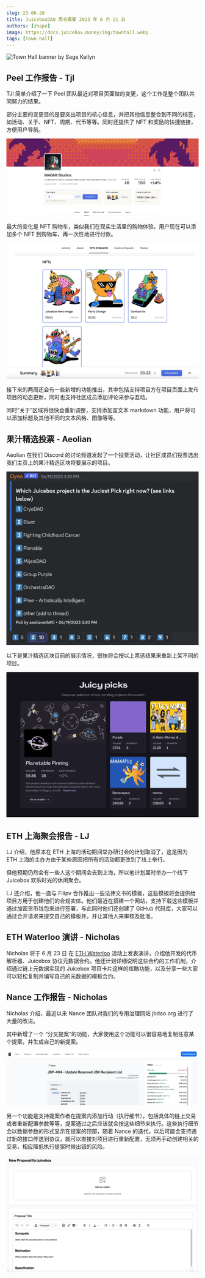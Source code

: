 ```yaml
---
slug: 23-06-20
title: JuiceboxDAO 周会概要 2023 年 6 月 21 日
authors: [zhape]
image: https://docs.juicebox.money/img/townhall.webp
tags: [town-hall]
---
```


![Town Hall banner by Sage Kellyn](https://docs.juicebox.money/img/townhall.webp)

## Peel 工作报告 - Tjl

TJl 简单介绍了一下 Peel 团队最近对项目页面做的变更，这个工作是整个团队共同努力的结果。

部分主要的变更目的是要突出项目的核心信息，并把其他信息整合到不同的标签，如活动、关于、NFT、周期、代币等等。同时还提供了 NFT 和奖励的快捷链接，方便用户导航。

![new project page setup](project_page_new.webp)

最大的变化是 NFT 购物车，类似我们在现实生活里的购物体验，用户现在可以添加多个 NFT 到购物车，再一次性地进行付款。

![NFT cart payment modal](NFT_cart.webp)

接下来的两周还会有一些新增的功能推出，其中包括支持项目方在项目页面上发布项目的动态更新，同时也支持社区成员添加评论来参与互动。

同时“关于”区域将很快会重新调整，支持添加富文本 markdown 功能，用户将可以添加标题及其他不同的文本风格、图像等等。

## 果汁精选投票 - Aeolian

Aeolian 在我们 Discord 的讨论频道发起了一个投票活动，让社区成员们投票选出我们主页上的果汁精选区块将要展示的项目。

![Juicy Picks Poll](juicy_picks_poll.webp)

以下是果汁精选区块目前的展示情况，很快将会按以上票选结果来重新上架不同的项目。

![current Juicy picks](current_juicy_picks.webp)



## ETH 上海聚会报告 - LJ

LJ 介绍，他原本在 ETH 上海的活动期间举办研讨会的计划取消了，这是因为 ETH 上海的主办方由于某些原因把所有的活动都更改到了线上举行。

但他预期仍然会有一些人这个期间会去到上海，所以他计划届时举办一个线下 Juicebox 欢乐时光的休闲聚会。

LJ 还介绍，他一直与 Filipv 合作推出一些法律文书的模板，这些模板将会提供给项目方用于创建他们的合规实体。他们最近在搭建一个网站，支持下载这些模板并通过加密货币钱包来进行签署，与此同时他们还创建了 GitHub 代码库，大家可以通过合并请求来提交自己的模板并，并让其他人来审核及批准。

## ETH Waterloo 演讲 - Nicholas

Nicholas 将于 6 月 23 日 在 [ETH Waterloo](https://ethglobal.com/events/waterloo2023) 活动上发表演讲，介绍他开发的代币解析器、Juicebox 协议元数据合约。他还计划详细说明这些合约的工作机制，介绍通过链上元数据实现的 Juicebox 项目卡片这样的炫酷功能，以及分享一些大家可以轻松复制并编写自己的元数据的模板合约。



## Nance 工作报告 - Nicholas

Nicholas 介绍，最近以来 Nance 团队对我们的专用治理网站 jbdao.org 进行了大量的改进。

其中新增了一个 “分叉提案”的功能，大家使用这个功能可以很容易地复制任意某个提案，并生成自己的新提案。

![jbdao fork proposal](jbdao_fork_proposal.webp)

另一个功能是支持提案作者在提案内添加行动（执行细节），包括具体的链上交易或者重新配置参数等等，提案通过之后应该就会按这些细节来执行。这些执行细节会以数据参数的形式显示在提案的顶部，随着 Nance 的迭代，以后可能会支持通过新的接口传送到协议，就可以直接对项目进行重新配置，无须再手动创建相关的交易，相应降低执行提案时候出错的风险。

![add an action in a proposal](jbdao_add_action.webp)



